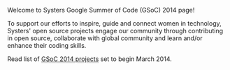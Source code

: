 Welcome to Systers Google Summer of Code (GSoC) 2014 page!

To support our efforts to inspire, guide and connect women in technology, Systers' open source projects engage our community through contributing in open source, collaborate with global community and learn and/or enhance their coding skills.  

Read list of [GSoC 2014 projects](GSoC-2014) set to begin March 2014.


